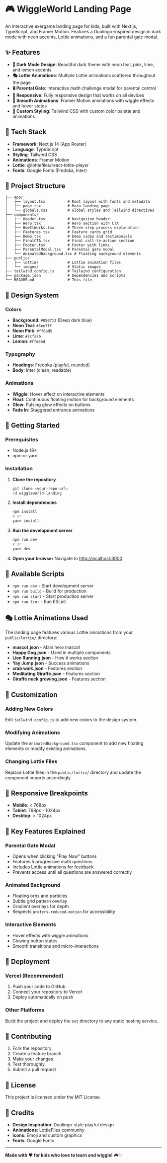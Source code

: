 # 🎮 WiggleWorld Landing Page

An interactive exergame landing page for kids, built with Next.js, TypeScript, and Framer Motion. Features a Duolingo-inspired design in dark mode with neon accents, Lottie animations, and a fun parental gate modal.

## ✨ Features

- **🎨 Dark Mode Design**: Beautiful dark theme with neon teal, pink, lime, and lemon accents
- **🎭 Lottie Animations**: Multiple Lottie animations scattered throughout the page
- **🔒 Parental Gate**: Interactive math challenge modal for parental control
- **📱 Responsive**: Fully responsive design that works on all devices
- **🎯 Smooth Animations**: Framer Motion animations with wiggle effects and hover states
- **🎨 Custom Styling**: Tailwind CSS with custom color palette and animations

## 🚀 Tech Stack

- **Framework**: Next.js 14 (App Router)
- **Language**: TypeScript
- **Styling**: Tailwind CSS
- **Animations**: Framer Motion
- **Lottie**: @lottiefiles/react-lottie-player
- **Fonts**: Google Fonts (Fredoka, Inter)

## 📁 Project Structure

```
├── app/
│   ├── layout.tsx          # Root layout with fonts and metadata
│   ├── page.tsx            # Main landing page
│   └── globals.css         # Global styles and Tailwind directives
├── components/
│   ├── Header.tsx          # Navigation header
│   ├── Hero.tsx            # Hero section with CTA
│   ├── HowItWorks.tsx      # Three-step process explanation
│   ├── Features.tsx        # Feature cards grid
│   ├── Demo.tsx            # Demo video and testimonials
│   ├── FinalCTA.tsx        # Final call-to-action section
│   ├── Footer.tsx          # Footer with links
│   ├── ParentalModal.tsx   # Parental gate modal
│   └── AnimatedBackground.tsx # Floating background elements
├── public/
│   ├── lottie/             # Lottie animation files
│   └── images/             # Static images
├── tailwind.config.js      # Tailwind configuration
├── package.json            # Dependencies and scripts
└── README.md               # This file
```

## 🎨 Design System

### Colors
- **Background**: `#050713` (Deep dark blue)
- **Neon Teal**: `#6ee7ff`
- **Neon Pink**: `#ff6ad5`
- **Lime**: `#7cfa7b`
- **Lemon**: `#ffe66d`

### Typography
- **Headings**: Fredoka (playful, rounded)
- **Body**: Inter (clean, readable)

### Animations
- **Wiggle**: Hover effect on interactive elements
- **Float**: Continuous floating motion for background elements
- **Glow**: Pulsing glow effects on buttons
- **Fade In**: Staggered entrance animations

## 🚀 Getting Started

### Prerequisites
- Node.js 18+ 
- npm or yarn

### Installation

1. **Clone the repository**
   ```bash
   git clone <your-repo-url>
   cd wiggleworld-landing
   ```

2. **Install dependencies**
   ```bash
   npm install
   # or
   yarn install
   ```

3. **Run the development server**
   ```bash
   npm run dev
   # or
   yarn dev
   ```

4. **Open your browser**
   Navigate to [http://localhost:3000](http://localhost:3000)

## 📱 Available Scripts

- `npm run dev` - Start development server
- `npm run build` - Build for production
- `npm run start` - Start production server
- `npm run lint` - Run ESLint

## 🎭 Lottie Animations Used

The landing page features various Lottie animations from your `public/lottie/` directory:

- **mascot.json** - Main hero mascot
- **Happy Dog.json** - Used in multiple components
- **Lion Running.json** - How it works section
- **Yay Jump.json** - Success animations
- **crab walk.json** - Features section
- **Meditating Giraffe.json** - Features section
- **Giraffe neck growing.json** - Features section

## 🔧 Customization

### Adding New Colors
Edit `tailwind.config.js` to add new colors to the design system.

### Modifying Animations
Update the `AnimatedBackground.tsx` component to add new floating elements or modify existing animations.

### Changing Lottie Files
Replace Lottie files in the `public/lottie/` directory and update the component imports accordingly.

## 📱 Responsive Breakpoints

- **Mobile**: < 768px
- **Tablet**: 768px - 1024px
- **Desktop**: > 1024px

## 🎯 Key Features Explained

### Parental Gate Modal
- Opens when clicking "Play Now" buttons
- Features 5 progressive math questions
- Includes Lottie animations for feedback
- Prevents access until all questions are answered correctly

### Animated Background
- Floating orbs and particles
- Subtle grid pattern overlay
- Gradient overlays for depth
- Respects `prefers-reduced-motion` for accessibility

### Interactive Elements
- Hover effects with wiggle animations
- Glowing button states
- Smooth transitions and micro-interactions

## 🚀 Deployment

### Vercel (Recommended)
1. Push your code to GitHub
2. Connect your repository to Vercel
3. Deploy automatically on push

### Other Platforms
Build the project and deploy the `out` directory to any static hosting service.

## 🤝 Contributing

1. Fork the repository
2. Create a feature branch
3. Make your changes
4. Test thoroughly
5. Submit a pull request

## 📄 License

This project is licensed under the MIT License.

## 🎉 Credits

- **Design Inspiration**: Duolingo-style playful design
- **Animations**: LottieFiles community
- **Icons**: Emoji and custom graphics
- **Fonts**: Google Fonts

---

**Made with ❤️ for kids who love to learn and wiggle!** 🎮✨

